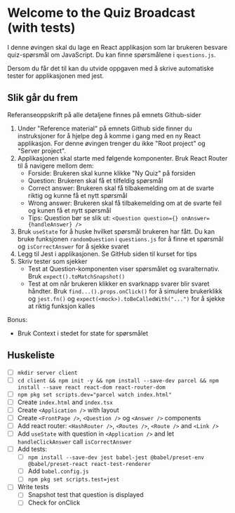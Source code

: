 # Welcome to the Quiz Broadcast (with tests)

I denne øvingen skal du lage en React applikasjon som lar brukeren besvare
quiz-spørsmål om JavaScript. Du kan finne spørsmålene i `questions.js`.

Dersom du får det til kan du utvide oppgaven med å skrive automatiske tester
for applikasjonen med jest.

## Slik går du frem

Referanseoppskrift på alle detaljene finnes på emnets Github-sider

1. Under "Reference material" på emnets Github side finner du instruksjoner
   for å hjelpe deg å komme i gang med en ny React applikasjon. For denne 
   øvingen trenger du ikke "Root project" og "Server project".
2. Applikasjonen skal starte med følgende komponenter. Bruk React Router til å navigere mellom dem:
   * Forside: Brukeren skal kunne klikke "Ny Quiz" på forsiden
   * Question: Brukeren skal få et tilfeldig spørsmål
   * Correct answer: Brukeren skal få tilbakemelding om at de svarte riktig og kunne få et nytt spørsmål
   * Wrong answer: Brukeren skal få tilbakemelding om at de svarte feil og kunen få et nytt spørsmål
   * Tips: Question bør se slik ut: `<Question question={} onAnswer={handleAnswer} />`
3. Bruk `useState` for å huske hvilket spørsmål brukeren har fått. Du kan bruke funksjonen
   `randomQuestion` i `questions.js` for å finne et spørsmål og `isCorrectAnswer` for å sjekke svaret
4. Legg til Jest i applikasjonen. Se GitHub siden til kurset for tips
5. Skriv tester som sjekker
   * Test at Question-komponenten viser spørsmålet og svaralternativ. Bruk `expect().toMatchSnapshot()`
   * Test at om når brukeren klikker en svarknapp svarer blir svaret håndter.
     Bruk `find...().props.onClick()` for å simulere brukerklikk og `jest.fn()` og
     `expect(<mock>).toBeCalledWith("...")` for å sjekke at riktig funksjon kalles

Bonus:

* Bruk Context i stedet for state for spørsmålet


## Huskeliste

* [ ] `mkdir server client`
* [ ] `cd client && npm init -y && npm install --save-dev parcel && npm install --save react react-dom react-router-dom`
* [ ] `npm pkg set scripts.dev="parcel watch index.html"`
* [ ] Create `index.html` and `index.tsx`
* [ ] Create `<Application />` with layout
* [ ] Create `<FrontPage />`, `<Question />` og `<Answer />` components
* [ ] Add react router: `<HashRouter />`, `<Routes />`, `<Route />` and `<Link />`
* [ ] Add `useState` with question in `<Application />` and let `handleClickAnswer` call `isCorrectAnswer`
* [ ] Add tests:
  * [ ] `npm install --save-dev jest babel-jest @babel/preset-env @babel/preset-react react-test-renderer`
  * [ ] Add `babel.config.js`
  * [ ] `npm pkg set scripts.test=jest`
* [ ] Write tests
  * [ ] Snapshot test that question is displayed
  * [ ] Check for onClick
